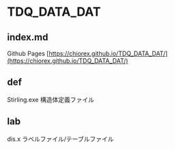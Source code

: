 # TDQ_DATA_DAT

## index.md

Github Pages
[https://chiorex.github.io/TDQ_DATA_DAT/](https://chiorex.github.io/TDQ_DATA_DAT/)


## def

Stirling.exe 構造体定義ファイル


## lab

dis.x ラベルファイル/テーブルファイル
